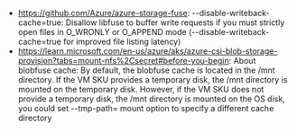 - https://github.com/Azure/azure-storage-fuse: --disable-writeback-cache=true: Disallow libfuse to buffer write requests if you must strictly open files in O_WRONLY or O_APPEND mode (--disable-writeback-cache=true for improved file listing latency)
- https://learn.microsoft.com/en-us/azure/aks/azure-csi-blob-storage-provision?tabs=mount-nfs%2Csecret#before-you-begin: About blobfuse cache: By default, the blobfuse cache is located in the /mnt directory. If the VM SKU provides a temporary disk, the /mnt directory is mounted on the temporary disk. However, if the VM SKU does not provide a temporary disk, the /mnt directory is mounted on the OS disk, you could set --tmp-path= mount option to specify a different cache directory
